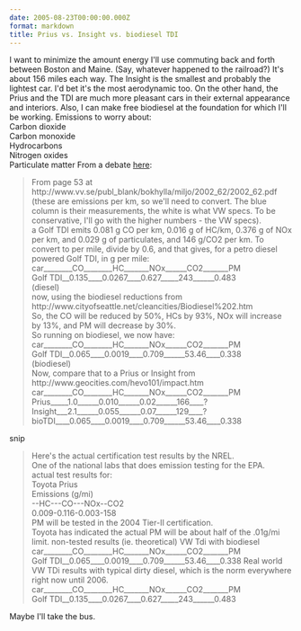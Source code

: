 ```yaml
---
date: 2005-08-23T00:00:00.000Z
format: markdown
title: Prius vs. Insight vs. biodiesel TDI
---
```


I want to minimize the amount energy I'll use commuting back and forth between Boston and Maine. (Say, whatever happened to the railroad?) It's about 156 miles each way.
The Insight is the smallest and probably the lightest car. I'd bet it's the most aerodynamic too. On the other hand, the Prius and the TDI are much more pleasant cars in their external appearance and interiors. Also, I can make free biodiesel at the foundation for which I'll be working.
Emissions to worry about:<br />
Carbon dioxide<br />
Carbon monoxide<br />
Hydrocarbons<br />
Nitrogen oxides<br />
Particulate matter
From a debate <a href="http://forums.biodieselnow.com/topic.asp?TOPIC_ID=463">here</a>:
<blockquote>
From page 53 at<br />
http://www.vv.se/publ_blank/bokhylla/miljo/2002_62/2002_62.pdf<br />
(these are emissions per km, so we'll need to convert. The blue column is their measurements, the white is what VW specs. To be conservative, I'll go with the higher numbers - the VW specs).<br />
a Golf TDI emits 0.081 g CO per km, 0.016 g of HC/km, 0.376 g of NOx per km, and 0.029 g of particulates, and 146 g/CO2 per km. To convert to per mile, divide by 0.6, and that gives, for a petro diesel powered Golf TDI, in g per mile:<br />
car________CO________HC_______NOx______CO2_______PM<br />
Golf TDI__0.135____0.0267____0.627_____243______0.483<br />
(diesel)<br />
now, using the biodiesel reductions from<br />
http://www.cityofseattle.net/cleancities/Biodiesel%202.htm<br />
So, the CO will be reduced by 50%, HCs by 93%, NOx will increase by 13%, and PM will decrease by 30%.<br />
So running on biodiesel, we now have:<br />
car________CO________HC_______NOx______CO2_______PM<br />
Golf TDI__0.065____0.0019____0.709______53.46____0.338<br />
(biodiesel)<br />
Now, compare that to a Prius or Insight from http://www.geocities.com/hevo101/impact.htm<br />
car________CO________HC_______NOx______CO2_______PM<br />
Prius_____1.0______0.010______0.02______166____?<br />
Insight___2.1______0.055______0.07______129____?<br />
bioTDI____0.065____0.0019____0.709______53.46____0.338</blockquote>
snip
<blockquote>
Here's the actual certification test results by the NREL.<br />
One of the national labs that does emission testing for the EPA.<br />
actual test results for:<br />
Toyota Prius<br />
Emissions (g/mi)<br />
--HC---CO---NOx--CO2<br />
0.009-0.116-0.003-158<br />
PM will be tested in the 2004 Tier-II certification.<br />
Toyota has indicated the actual PM will be about half of the .01g/mi limit.
non-tested results (ie. theoretical) VW Tdi with biodiesel<br />
car________CO________HC_______NOx______CO2_______PM<br />
Golf TDI__0.065____0.0019____0.709______53.46____0.338
Real world VW TDi results with typical dirty diesel, which is the norm everywhere right now until 2006.<br />
car________CO________HC_______NOx______CO2_______PM<br />
Golf TDI__0.135____0.0267____0.627_____243______0.483</blockquote>
Maybe I'll take the bus.

